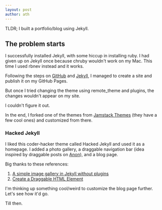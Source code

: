 ```yaml
---
layout: post
author: ath
---
```


TLDR; I built a portfolio/blog using Jekyll.

## The problem starts

I successfully installed Jekyll, with some hiccup in installing ruby. I had given up on Jekyll once because chruby wouldn't work on my Mac. This time I used rbnev instead and it works.

Following the steps on [GitHub](https://docs.github.com/en/pages/setting-up-a-github-pages-site-with-jekyll/about-github-pages-and-jekyll) and [Jekyll](https://jekyllrb.com/docs/installation/), I managed to create a site and publish it on my GitHub Pages.

But once I tried changing the theme using remote_theme and plugins, the changes wouldn't appear on my site. 

I couldn't figure it out.

In the end, I forked one of the themes from [Jamstack Themes](https://jamstackthemes.dev/ssg/jekyll/) (they have a few cool ones) and customized from there.

### Hacked Jekyll

I liked this coder-hacker theme called Hacked Jekyll and used it as a homepage. I added a photo gallery, a draggable navigation bar (idea inspired by draggable posts on [Anon](http://anon.com.hk)), and a blog page. 

Big thanks to these references:
1. [A simple image gallery in Jekyll without plugins](https://dmnfarrell.github.io/software/jekyll-galleries)
2. [Create a Draggable HTML Element](https://www.w3schools.com/howto/howto_js_draggable.asp)

I'm thinking up something cool/weird to customize the blog page further. Let's see how it'd go.

Till then.